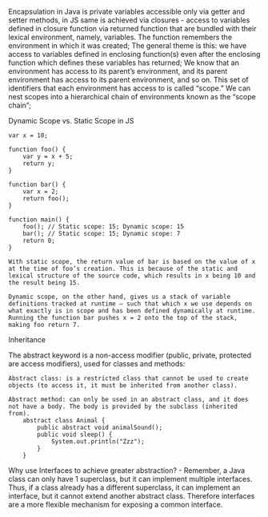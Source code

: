Encapsulation in Java is private variables accessible only via getter and setter methods, in JS same is achieved via closures - access to variables defined in closure function via returned function that are bundled with their lexical environment, namely, variables.
    The function remembers the environment in which it was created;
    The general theme is this: we have access to variables defined in enclosing function(s) even after the enclosing function which defines these variables has returned;
    We know that an environment has access to its parent’s environment, and its parent environment has access to its parent environment, and so on. This set of identifiers that each environment has access to is called “scope.” We can nest scopes into a hierarchical chain of environments known as the “scope chain”;

Dynamic Scope vs. Static Scope in JS

    var x = 10;

    function foo() {
        var y = x + 5;
        return y;
    }
    
    function bar() {
        var x = 2;
        return foo();
    }
    
    function main() {
        foo(); // Static scope: 15; Dynamic scope: 15
        bar(); // Static scope: 15; Dynamic scope: 7
        return 0;
    }

    With static scope, the return value of bar is based on the value of x at the time of foo’s creation. This is because of the static and lexical structure of the source code, which results in x being 10 and the result being 15.

    Dynamic scope, on the other hand, gives us a stack of variable definitions tracked at runtime — such that which x we use depends on what exactly is in scope and has been defined dynamically at runtime. Running the function bar pushes x = 2 onto the top of the stack, making foo return 7.

Inheritance

The abstract keyword is a non-access modifier (public, private, protected are access modifiers), used for classes and methods:

    Abstract class: is a restricted class that cannot be used to create objects (to access it, it must be inherited from another class).

    Abstract method: can only be used in an abstract class, and it does not have a body. The body is provided by the subclass (inherited from).
        abstract class Animal {
            public abstract void animalSound();
            public void sleep() {
                System.out.println("Zzz");
            }
        }

Why use Interfaces to achieve greater abstraction? - Remember, a Java class can only have 1 superclass, but it can implement multiple interfaces. Thus, if a class already has a different superclass, it can implement an interface, but it cannot extend another abstract class. Therefore interfaces are a more flexible mechanism for exposing a common interface.